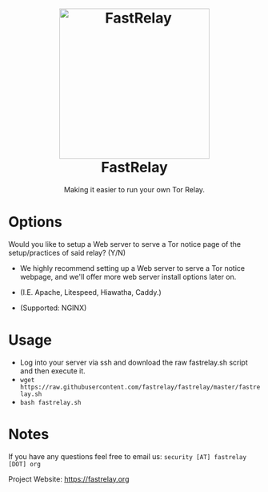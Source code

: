 <h1 align="center">
  <a href="https://github.com/fastrelay/fastrelay"><img src="fastrelay-icon-3.png" alt="FastRelay" width="300"></a>
 <br />
  FastRelay
</h1>

<p align="center">Making it easier to run your own Tor Relay.</p>

# Options
Would you like to setup a Web server to serve a Tor notice page of the setup/practices of said relay? (Y/N)
- We highly recommend setting up a Web server to serve a Tor notice webpage, and we'll offer more web server install options later on.

- (I.E. Apache, Litespeed, Hiawatha, Caddy.)

- (Supported: NGINX)

# Usage	
- Log into your server via ssh and download the raw fastrelay.sh script and then execute it.<br>	
- `wget https://raw.githubusercontent.com/fastrelay/fastrelay/master/fastrelay.sh`<br>	
- `bash fastrelay.sh`

# Notes
If you have any questions feel free to email us: `security [AT] fastrelay [DOT] org`

Project Website: https://fastrelay.org
